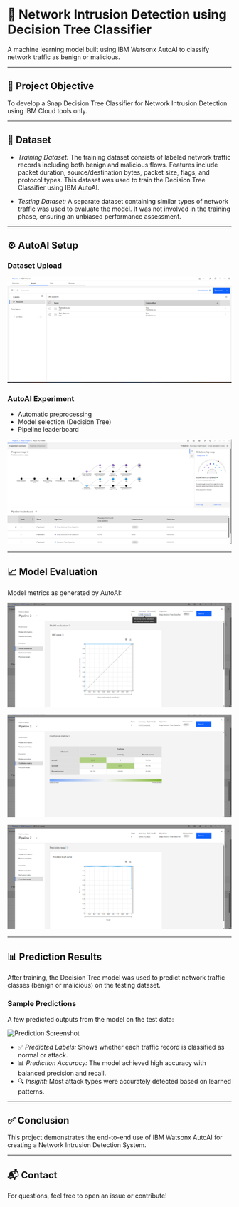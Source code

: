 # 🧠 Network Intrusion Detection using Decision Tree Classifier

A machine learning model built using IBM Watsonx AutoAI to classify network traffic as benign or malicious.

---

## 🚀 Project Objective
To develop a Snap Decision Tree Classifier for Network Intrusion Detection using IBM Cloud tools only.

---

## 📂 Dataset
- *Training Dataset:* The training dataset consists of labeled network traffic records including both benign and malicious flows. Features include packet duration, source/destination bytes, packet size, flags, and protocol types. This dataset was used to train the Decision Tree Classifier using IBM AutoAI.

- *Testing Dataset:* A separate dataset containing similar types of network traffic was   used to evaluate the model. It was not involved in the training phase, ensuring an unbiased performance assessment.

---

## ⚙ AutoAI Setup

### Dataset Upload
![Upload Screenshot](dataset-upload.png)

### AutoAI Experiment
- Automatic preprocessing
- Model selection (Decision Tree)
- Pipeline leaderboard

![AutoAI Screenshot](autoai1.png)

---

## 📈 Model Evaluation
Model metrics as generated by AutoAI:

![Metrics Screenshot](roc-curve.png)

![Metrics Screenshot](confusion-matrix.png)

![Metrics Screenshot](precision-recall.png)

---

## 📊 Prediction Results

After training, the Decision Tree model was used to predict network traffic classes (benign or malicious) on the testing dataset.

### Sample Predictions
A few predicted outputs from the model on the test data:

![Prediction Screenshot](prediction-reult.png)

- ✅ *Predicted Labels:* Shows whether each traffic record is classified as normal or attack.
- 📊 *Prediction Accuracy:* The model achieved high accuracy with balanced precision and recall.
- 🔍 *Insight:* Most attack types were accurately detected based on learned patterns.

---

## ✅ Conclusion
This project demonstrates the end-to-end use of IBM Watsonx AutoAI for creating a Network Intrusion Detection System.

---

## 📬 Contact
For questions, feel free to open an issue or contribute!
